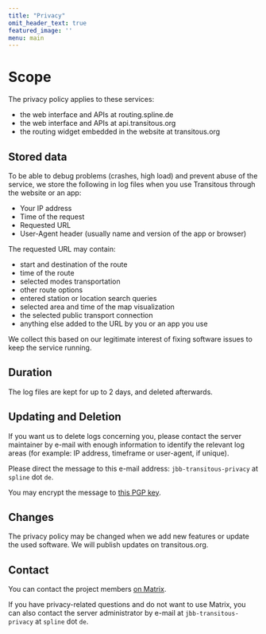 ```yaml
---
title: "Privacy"
omit_header_text: true
featured_image: ''
menu: main
---
```


<!--
SPDX-FileCopyrightText: 2024 Jonah Brüchert <jbb@kaidan.im>

SPDX-License-Identifier: AGPL-3.0-or-later
-->

# Scope

The privacy policy applies to these services:
* the web interface and APIs at routing.spline.de
* the web interface and APIs at api.transitous.org
* the routing widget embedded in the website at transitous.org

## Stored data

To be able to debug problems (crashes, high load) and prevent abuse of the service, we store the following in log files when you use Transitous through the website or an app:

- Your IP address
- Time of the request
- Requested URL
- User-Agent header (usually name and version of the app or browser)

The requested URL may contain:

- start and destination of the route
- time of the route
- selected modes transportation
- other route options
- entered station or location search queries
- selected area and time of the map visualization
- the selected public transport connection
- anything else added to the URL by you or an app you use

We collect this based on our legitimate interest of fixing software issues to keep the service running.

## Duration

The log files are kept for up to 2 days, and deleted afterwards.

## Updating and Deletion

If you want us to delete logs concerning you, please contact the server maintainer by e-mail with enough information to identify the relevant log areas (for example: IP address, timeframe or user-agent, if unique).

Please direct the message to this e-mail address: `jbb-transitous-privacy` at `spline` dot `de`.

You may encrypt the message to [this PGP key](https://keys.openpgp.org/search?q=C3D7CAFBF442353F95F69F4AA81E075ABEC80A7E).

## Changes

The privacy policy may be changed when we add new features or update the used software. We will publish updates on transitous.org.

## Contact

You can contact the project members [on Matrix](https://matrix.to/#/#transitous:matrix.spline.de).

If you have privacy-related questions and do not want to use Matrix, you can also contact the server administrator by e-mail at
`jbb-transitous-privacy` at `spline` dot `de`.
